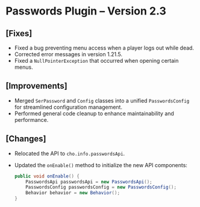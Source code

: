 # Passwords Plugin – Version 2.3

## [Fixes]
- Fixed a bug preventing menu access when a player logs out while dead.
- Corrected error messages in version 1.21.5.
- Fixed a `NullPointerException` that occurred when opening certain menus.

## [Improvements]
- Merged `SerPassword` and `Config` classes into a unified `PasswordsConfig` for streamlined configuration management.
- Performed general code cleanup to enhance maintainability and performance.

## [Changes]
- Relocated the API to `cho.info.passwordsApi`.
- Updated the `onEnable()` method to initialize the new API components:

  ```java
  public void onEnable() {
      PasswordsApi passwordsApi = new PasswordsApi();
      PasswordsConfig passwordsConfig = new PasswordsConfig();
      Behavior behavior = new Behavior();
  }